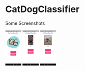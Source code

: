 # CatDogClassifier

Some Screenshots

<img src="https://github.com/KavyaKandhway/CatDogClassifier/blob/main/assets/Screenshot_2021-05-18-19-37-36-293_com.example.cat_dog_classifier.jpg" width=10% height=20%>
<img src="https://github.com/KavyaKandhway/CatDogClassifier/blob/main/assets/Screenshot_2021-05-18-19-47-27-225_com.example.cat_dog_classifier.jpg" width=10% height=20%>

<img src="https://github.com/KavyaKandhway/CatDogClassifier/blob/main/assets/Screenshot_2021-05-18-19-36-41-835_com.example.cat_dog_classifier.jpg" width=10% height=20%>

